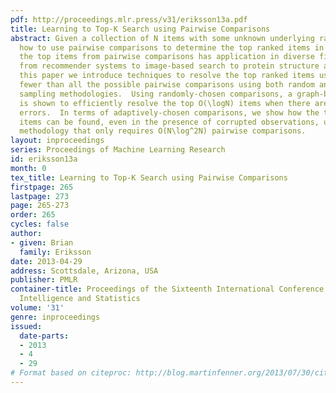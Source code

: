 ```yaml
---
pdf: http://proceedings.mlr.press/v31/eriksson13a.pdf
title: Learning to Top-K Search using Pairwise Comparisons
abstract: Given a collection of N items with some unknown underlying ranking, we examine
  how to use pairwise comparisons to determine the top ranked items in the set.  Resolving
  the top items from pairwise comparisons has application in diverse fields ranging
  from recommender systems to image-based search to protein structure analysis.  In
  this paper we introduce techniques to resolve the top ranked items using significantly
  fewer than all the possible pairwise comparisons using both random and adaptive
  sampling methodologies.  Using randomly-chosen comparisons, a graph-based technique
  is shown to efficiently resolve the top O(\logN) items when there are no comparison
  errors.  In terms of adaptively-chosen comparisons, we show how the top O(\logN)
  items can be found, even in the presence of corrupted observations, using a voting
  methodology that only requires O(N\log^2N) pairwise comparisons.
layout: inproceedings
series: Proceedings of Machine Learning Research
id: eriksson13a
month: 0
tex_title: Learning to Top-K Search using Pairwise Comparisons
firstpage: 265
lastpage: 273
page: 265-273
order: 265
cycles: false
author:
- given: Brian
  family: Eriksson
date: 2013-04-29
address: Scottsdale, Arizona, USA
publisher: PMLR
container-title: Proceedings of the Sixteenth International Conference on Artificial
  Intelligence and Statistics
volume: '31'
genre: inproceedings
issued:
  date-parts:
  - 2013
  - 4
  - 29
# Format based on citeproc: http://blog.martinfenner.org/2013/07/30/citeproc-yaml-for-bibliographies/
---
```

